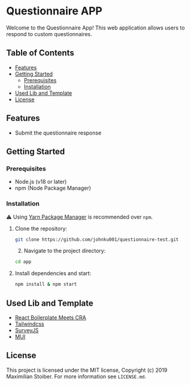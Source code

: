# Questionnaire APP

Welcome to the Questionnaire App! This web application allows users to respond to custom questionnaires.

## Table of Contents

- [Features](#features)
- [Getting Started](#getting-started)
  - [Prerequisites](#prerequisites)
  - [Installation](#installation)
- [Used Lib and Template](#used-lib-and-template)
- [License](#license)

## Features

- Submit the questionnaire response

## Getting Started

### Prerequisites

- Node.js (v18 or later)
- npm (Node Package Manager)


### Installation

⚠️ Using [Yarn Package Manager](https://yarnpkg.com) is recommended over `npm`.

1. Clone the repository:

   ```bash
   git clone https://github.com/johnku001/questionnaire-test.git
   ```

   2. Navigate to the project directory:

   ```bash
   cd app
   ```

3. Install dependencies and start:

   ```bash
   npm install & npm start
   ```

## Used Lib and Template
- [React Boilerplate Meets CRA](https://cansahin.gitbook.io/react-boilerplate-cra-template/)
- [Tailwindcss](https://tailwindcss.com/)
- [SurveyJS](https://surveyjs.io/)
- [MUI](https://mui.com/)


## License

This project is licensed under the MIT license, Copyright (c) 2019 Maximilian Stoiber.
For more information see `LICENSE.md`.
